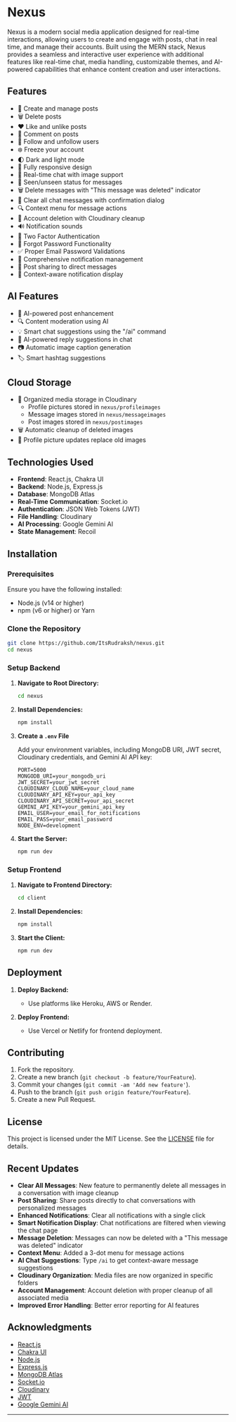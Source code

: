 # **Nexus**

Nexus is a modern social media application designed for real-time interactions, allowing users to create and engage with posts, chat in real time, and manage their accounts. Built using the MERN stack, Nexus provides a seamless and interactive user experience with additional features like real-time chat, media handling, customizable themes, and AI-powered capabilities that enhance content creation and user interactions.

## **Features**

- 📝 Create and manage posts
- 🗑️ Delete posts
- ❤️ Like and unlike posts
- 💬 Comment on posts
- 👥 Follow and unfollow users
- ❄️ Freeze your account
- 🌓 Dark and light mode
- 📱 Fully responsive design
- 💬 Real-time chat with image support
- 👀 Seen/unseen status for messages
- 🗑️ Delete messages with "This message was deleted" indicator
- 🧹 Clear all chat messages with confirmation dialog
- 🔍 Context menu for message actions
- 🚫 Account deletion with Cloudinary cleanup
- 🔊 Notification sounds
- 🔏 Two Factor Authentication
- 🤔 Forgot Password Functionality
- ✅ Proper Email Password Validations
- 🔔 Comprehensive notification management
- 🔄 Post sharing to direct messages
- 🧠 Context-aware notification display

## **AI Features**

- 🧠 AI-powered post enhancement
- 🔍 Content moderation using AI
- 💡 Smart chat suggestions using the "/ai" command
- 🤖 AI-powered reply suggestions in chat
- 📷 Automatic image caption generation
- 🏷️ Smart hashtag suggestions

## **Cloud Storage**

- 📁 Organized media storage in Cloudinary
  - Profile pictures stored in `nexus/profileimages`
  - Message images stored in `nexus/messageimages`
  - Post images stored in `nexus/postimages`
- 🗑️ Automatic cleanup of deleted images
- 🔄 Profile picture updates replace old images

## **Technologies Used**

- **Frontend**: React.js, Chakra UI
- **Backend**: Node.js, Express.js
- **Database**: MongoDB Atlas
- **Real-Time Communication**: Socket.io
- **Authentication**: JSON Web Tokens (JWT)
- **File Handling**: Cloudinary
- **AI Processing**: Google Gemini AI
- **State Management**: Recoil

## **Installation**

### **Prerequisites**

Ensure you have the following installed:

- Node.js (v14 or higher)
- npm (v6 or higher) or Yarn

### **Clone the Repository**

```bash
git clone https://github.com/ItsRudraksh/nexus.git
cd nexus
```

### **Setup Backend**

1. **Navigate to Root Directory:**

   ```bash
   cd nexus
   ```

2. **Install Dependencies:**

   ```bash
   npm install
   ```

3. **Create a `.env` File**

   Add your environment variables, including MongoDB URI, JWT secret, Cloudinary credentials, and Gemini AI API key:

   ```
   PORT=5000
   MONGODB_URI=your_mongodb_uri
   JWT_SECRET=your_jwt_secret
   CLOUDINARY_CLOUD_NAME=your_cloud_name
   CLOUDINARY_API_KEY=your_api_key
   CLOUDINARY_API_SECRET=your_api_secret
   GEMINI_API_KEY=your_gemini_api_key
   EMAIL_USER=your_email_for_notifications
   EMAIL_PASS=your_email_password
   NODE_ENV=development
   ```

4. **Start the Server:**

   ```bash
   npm run dev
   ```

### **Setup Frontend**

1. **Navigate to Frontend Directory:**

   ```bash
   cd client
   ```

2. **Install Dependencies:**

   ```bash
   npm install
   ```

3. **Start the Client:**

   ```bash
   npm run dev
   ```

## **Deployment**

1. **Deploy Backend:**

   - Use platforms like Heroku, AWS or Render.

2. **Deploy Frontend:**
   - Use Vercel or Netlify for frontend deployment.

## **Contributing**

1. Fork the repository.
2. Create a new branch (`git checkout -b feature/YourFeature`).
3. Commit your changes (`git commit -am 'Add new feature'`).
4. Push to the branch (`git push origin feature/YourFeature`).
5. Create a new Pull Request.

## **License**

This project is licensed under the MIT License. See the [LICENSE](LICENSE) file for details.

## **Recent Updates**

- **Clear All Messages**: New feature to permanently delete all messages in a conversation with image cleanup
- **Post Sharing**: Share posts directly to chat conversations with personalized messages
- **Enhanced Notifications**: Clear all notifications with a single click
- **Smart Notification Display**: Chat notifications are filtered when viewing the chat page
- **Message Deletion**: Messages can now be deleted with a "This message was deleted" indicator
- **Context Menu**: Added a 3-dot menu for message actions
- **AI Chat Suggestions**: Type `/ai` to get context-aware message suggestions
- **Cloudinary Organization**: Media files are now organized in specific folders
- **Account Management**: Account deletion with proper cleanup of all associated media
- **Improved Error Handling**: Better error reporting for AI features

## **Acknowledgments**

- [React.js](https://react.dev/)
- [Chakra UI](https://v2.chakra-ui.com/)
- [Node.js](https://nodejs.org/)
- [Express.js](https://expressjs.com/)
- [MongoDB Atlas](https://www.mongodb.com/products/platform/atlas-database)
- [Socket.io](https://socket.io/)
- [Cloudinary](https://cloudinary.com/)
- [JWT](https://jwt.io/)
- [Google Gemini AI](https://deepmind.google/technologies/gemini/)

---
